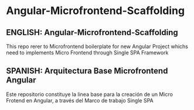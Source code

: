 

# Angular-Microfrontend-Scaffolding

## ENGLISH: Angular-Microfrontend-Scaffolding
This repo rerer to Microfrontend boilerplate for new Angular Project whichs need to implements Micro Frontend through Single SPA Framework

## SPANISH: Arquitectura Base Microfrontend Angular
Este repositorio constituye la linea base para la creación de un Micro Frotend en Angular, a través del Marco de trabajo Single SPA
